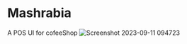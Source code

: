 # Mashrabia

A POS UI for cofeeShop
![Screenshot 2023-09-11 094723](https://github.com/abdllah197/Mashrabia.Ui/assets/66393459/8afeeea2-0b90-428e-a66a-6ee6dfce6e5f)
